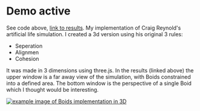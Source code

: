 # Demo active
See code above, [link to results](https://amazing-douhua-119f06.netlify.app/). My implementation of Craig Reynold's artificial life simulation. I created a 3d version using his original 3 rules:
- Seperation
- Alignmen
- Cohesion

It was made in 3 dimensions using three.js. In the results (linked above) the upper window is a far away view of the simulation, with Boids constrained into a defined area. The bottom window is the perspective of a single Boid which I thought would be interesting. 


[![example image of Boids implementation in 3D](https://user-images.githubusercontent.com/15258360/210158733-23cdef6b-560a-4d08-8881-7235ffc3cc21.png)](https://amazing-douhua-119f06.netlify.app/)
